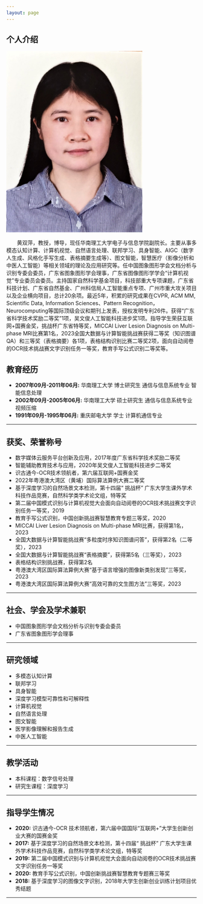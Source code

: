 ```yaml
---
layout: page
---
```


## 个人介绍
<img src="images\HSP.jpg" class="floatpic" width="360" height="480">
    
&ensp;&ensp;&ensp;&ensp;黄双萍，教授，博导，现任华南理工大学电子与信息学院副院长。主要从事多模态认知计算、计算机视觉、自然语言处理、联邦学习、具身智能、AIGC（数字人生成、风格化手写生成、表格摘要生成等）、图文智能，智慧医疗（影像分析和中医人工智能）等相关领域的理论及应用研究等。任中国图象图形学会文档分析与识别专委会委员，广东省图象图形学会理事，广东省图像图形学学会“计算机视觉”专业委员会委员。主持国家自然科学基金项目，科技部重大专项课题，广东省科技计划、广东省自然基金、广州科信局人工智能重点专项、广州市重大攻关项目以及企业横向项目，总计20余项。最近5年，积累的研究成果在CVPR, ACM MM, Scientific Data, Information Sciences、Pattern Recognition，Neurocomputing等国际顶级会议和期刊上发表，授权发明专利26件。获得“广东省科学技术奖励二等奖”1项，吴文俊人工智能科技进步奖1项。指导学生荣获互联网+国赛金奖，挑战杯广东省特等奖，MICCAI Liver Lesion Diagnosis on Multi-phase MRI比赛第1名，2023全国大数据与计算智能挑战赛获得二等奖（知识图谱QA）和三等奖（表格摘要）各1项，表格结构识别比赛二等奖2项，面向自动阅卷的OCR技术挑战赛文字识别任务一等奖，教育手写公式识别二等奖等。

## 教育经历

- **2007年09月-2011年06月:** 华南理工大学  博士研究生  通信与信息系统专业   智能信息处理
- **2002年09月-2005年06月:** 华南理工大学  硕士研究生  通信与信息系统专业   视频压缩
- **1991年09月-1995年06月:** 重庆邮电大学  学士        计算机通信专业

---

## 获奖、荣誉称号

- 数字媒体云服务平台创新及应用，2017年度广东省科学技术奖励二等奖
- 智能辅助教育技术与应用，2020年吴文俊人工智能科技进步二等奖
- 识古通今-OCR技术领航者，第六届互联网+国赛金奖
- 2022年粤港澳大湾区（黄埔）国际算法算例大赛二等奖
- 基于深度学习的自然场景文本检测，第十四届“ 挑战杯” 广东大学生课外学术科技作品竞赛，自然科学类学术论文组，特等奖
- 第二届中国模式识别与计算机视觉大会面向自动阅卷的OCR技术挑战赛文字识别任务一等奖，2019
- 教育手写公式识别，中国创新挑战赛智慧教育专题三等奖，2020
- MICCAI Liver Lesion Diagnosis on Multi-phase MRI比赛，获得第1名，2023
- 全国大数据与计算智能挑战赛“多粒度时序知识图谱问答”，获得第2名（二等奖），2023
- 全国大数据与计算智能挑战赛“表格摘要”，获得第5名（三等奖），2023
- 表格结构识别挑战赛，获得第2名
- 粤港澳大湾区国际算法算例大赛“基于语言增强的图像新类别发现”三等奖，2023
- 粤港澳大湾区国际算法算例大赛“高效可靠的文生图方法”三等奖，2023

---

## 社会、学会及学术兼职

- 中国图象图形学会文档分析与识别专委会委员
- 广东省图象图形学会理事

---

## 研究领域

- 多模态认知计算
- 联邦学习
- 具身智能
- 深度学习模型可靠性和可解释性
- 计算机视觉
- 自然语言处理
- 图文智能
- 医学影像理解和报告生成
- 中医人工智能

---

## 教学活动

- 本科课程：数字信号处理
- 研究生课程：深度学习

---

## 指导学生情况

- **2020:** 识古通今-OCR 技术领航者，第六届中国国际“互联网+”大学生创新创业大赛的国赛金奖
- **2017:** 基于深度学习的自然场景文本检测，第十四届“ 挑战杯” 广东大学生课外学术科技作品竞赛，自然科学类学术论文组，特等奖
- **2019:** 第二届中国模式识别与计算机视觉大会面向自动阅卷的OCR技术挑战赛文字识别任务一等奖
- **2020:** 教育手写公式识别，中国创新挑战赛智慧教育专题赛三等奖
- **2018:** 基于深度学习的图像文字识别，2018年大学生创新创业训练计划项目优秀结题

---
<!-- <blockquote class="twitter-tweet"><p lang="en" dir="ltr">Thrilled to be an AAAI-UC Scholar at <a href="https://twitter.com/hashtag/AAAI24?src=hash&amp;ref_src=twsrc%5Etfw">#AAAI24</a>, thanks to <a href="https://twitter.com/hashtag/AAAI?src=hash&amp;ref_src=twsrc%5Etfw">#AAAI</a> &amp; <a href="https://twitter.com/hashtag/GoogleExploreCSR?src=hash&amp;ref_src=twsrc%5Etfw">#GoogleExploreCSR</a> for the sponsorship. Grateful for the knowledge gained and new friendships formed.<br><br>Wonderful trip in Vancouver. Looking forward to staying connected with all.<a href="https://twitter.com/hashtag/AAAI24?src=hash&amp;ref_src=twsrc%5Etfw">#AAAI24</a> <a href="https://twitter.com/hashtag/Vancouver?src=hash&amp;ref_src=twsrc%5Etfw">#Vancouver</a> <a href="https://twitter.com/hashtag/GoogleExploreCSR?src=hash&amp;ref_src=twsrc%5Etfw">#GoogleExploreCSR</a> <a href="https://t.co/wUQUp8XlSM">pic.twitter.com/wUQUp8XlSM</a></p>&mdash; Hanlin CAI (seeking a PhD position 2025) (@lancecai2002) <a href="https://twitter.com/lancecai2002/status/1762210025173344260?ref_src=twsrc%5Etfw">February 26, 2024</a></blockquote> <script async src="https://platform.twitter.com/widgets.js" charset="utf-8"></script> -->

